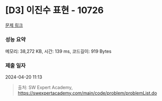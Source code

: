 # [D3] 이진수 표현 - 10726 

[문제 링크](https://swexpertacademy.com/main/code/problem/problemDetail.do?contestProbId=AXRSXf_a9qsDFAXS) 

### 성능 요약

메모리: 38,272 KB, 시간: 139 ms, 코드길이: 919 Bytes

### 제출 일자

2024-04-20 11:13



> 출처: SW Expert Academy, https://swexpertacademy.com/main/code/problem/problemList.do